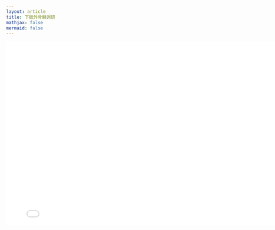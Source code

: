 ```yaml
---
layout: article
title: 下肢外骨骼调研
mathjax: false
mermaid: false
---
```


<center><embed src="/assets/下肢外骨骼调研.pdf" width="800" height="500" ></center>